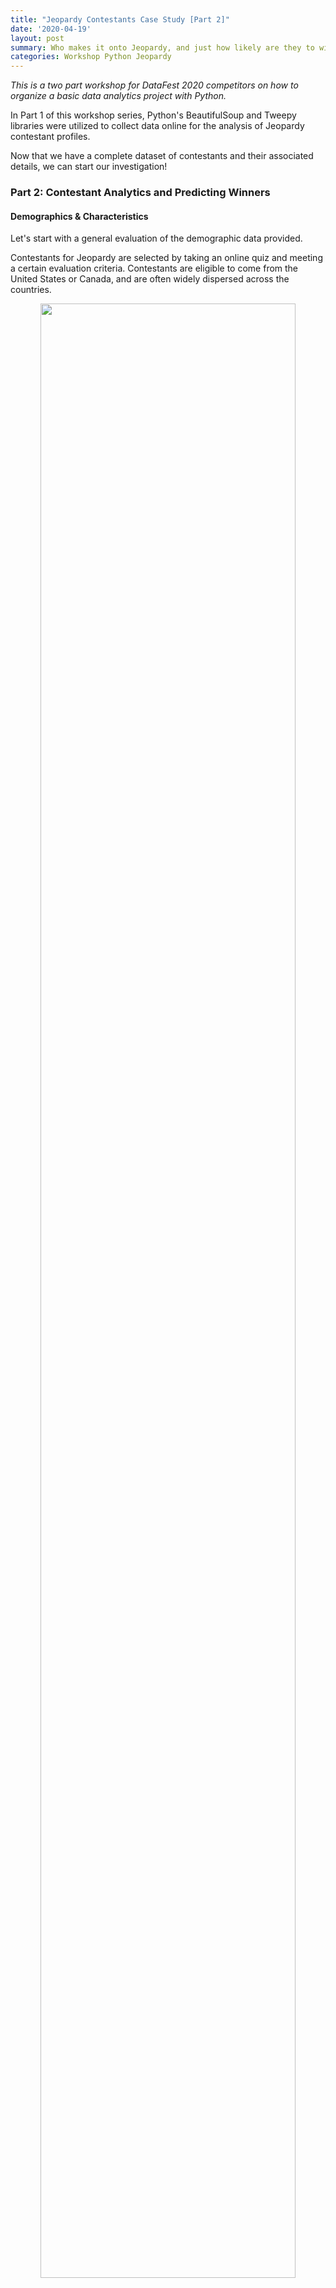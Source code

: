```yaml
---
title: "Jeopardy Contestants Case Study [Part 2]"
date: '2020-04-19'
layout: post
summary: Who makes it onto Jeopardy, and just how likely are they to win? 
categories: Workshop Python Jeopardy
---
```


*This is a two part workshop for DataFest 2020 competitors on
how to organize a basic data analytics project with Python.*

In Part 1 of this workshop series, Python's BeautifulSoup and Tweepy libraries were utilized to collect data online for the analysis of Jeopardy contestant profiles. 

Now that we have a complete dataset of contestants and their associated details, we can start our investigation! 

### Part 2: Contestant Analytics and Predicting Winners

#### Demographics & Characteristics 

Let's start with a general evaluation of the demographic data provided. 

Contestants for Jeopardy are selected by taking an online quiz and meeting a certain evaluation criteria. Contestants are eligible to come from the United States or Canada, and are often widely dispersed across the countries.

<div style="text-align: center"><img src="/assets/jeopardy_images/contestant_count.png"
height="90%" width="90%" /></div>

Contestants hometown state locations tend to correlate with population demographics, with many indiviudals coming from California (268), New York (200), and Illinois (125). 

71% of contestants are unique to their hometown, demostrating that individuals are not just selected from the large cities that can seem to dominate the selection process. 

#### Occupations 

A wide range of occupations are represented in our sample of Jeopardy contestants. Within our range of contestants, there are approximately 1,317 distinct careers held by individual contestants. 

Doing the grunt work, I went ahead and grouped each of these occupations into a 'job category'. For instance, a '10th grade english teacher' and 'violin teacher' are categorized as just 'teacher', and occupations such as 'public health doctor' and 'emergency physician' are grouped as simply 'physician'. Doing so presents us with a count of 33 distinct job categories.

So which career paths appear more often on Jeopardy? 

<table>
<thead>
<tr class="header">
<th>Job Category[3]</th>
<th>Number of Contestants</th>
</tr>
</thead>
<tbody>
<tr class="odd">
<td style="text-align:center">Unemployed</td>
<td style="text-align:center">169</td>
</tr>
<tr class="even">
<td style="text-align:center">Teacher</td>
<td style="text-align:center">180</td>
</tr>
<tr class="odd">
<td style="text-align:center">Student</td>
<td style="text-align:center">145</td>
</tr>
<tr class="even">
<td style="text-align:center">Manager</td>
<td style="text-align:center">138</td>
</tr>
<tr class="odd">
<td style="text-align:center">Lawyer</td>
<td style="text-align:center">135</td>
</tr>
<tr class="even">
<td style="text-align:center">Writer / Author</td>
<td style="text-align:center">133</td>
</tr>
<tr class="odd">
<td style="text-align:center">Graduate Student</td>
<td style="text-align:center">98</td>
</tr>
<tr class="even">
<td style="text-align:center">Artist / Designer</td>
<td style="text-align:center">62</td>
</tr>
<tr class="odd">
<td style="text-align:center">...</td>
<td style="text-align:center">...</td>
</tr>
</tbody>
</table>


We see that the most common jobs tend to follow three themes: free time, tournment categories, and writing/reading heavy roles. Individuals who are unemployed likely have free time on their hands to study miscellaneous topics and build up their trivia skills, where as those with full time jobs may not have such a luxury. Jeopardy's most common tournaments consist of 'Teen', 'College' and 'Teacher' categories that fuel the high number of these roles we see in the data. What is of interest is those job categories outside of the standard tournaments, where we  often see those with reading/ research heavy roles (Lawyers/ Graduate Students) and those with creative work that may lead to a wide range of educational and different fields of work (Writers/ Artists). 

We can also review the least common job categories: 

<table>
<thead>
<tr class="header">
<th>Job Category</th>
<th>Number of Contestants</th>
</tr>
</thead>
<tbody>
<tr class="even">
<td style="text-align:center">...</td>
<td style="text-align:center">...</td>
</tr>
<tr class="odd">
<td style="text-align:center">Salesperson</td>
<td style="text-align:center">18</td>
</tr>
<tr class="even">
<td style="text-align:center">Coordinator</td>
<td style="text-align:center">17</td>
</tr>
<tr class="odd">
<td style="text-align:center">Musician</td>
<td style="text-align:center">17</td>
</tr>
<tr class="even">
<td style="text-align:center">Military / Clergy</td>
<td style="text-align:center">16</td>
</tr>
<tr class="odd">
<td style="text-align:center">Laborer</td>
<td style="text-align:center">13</td>
</tr>
<tr class="even">
<td style="text-align:center"> Marketing </td>
<td style="text-align:center"> 11 </td>
</tr>
</tbody>
</table>

From first glance, nothing seems too special about these job categories. 'Musician' seems somewhat suprising given the number of music related subject matter seen in Jeopardy questions. Of significant note is the general lack of jobs that tend to involve physical labor requirements (Military/ Laborer). Jeopardy has always tended to be one of the most pronounced "white collar" focused game shows on television, and the data seems to support that argument. 

So of a given job category, which tends to produce the most *winners*? [4]

<div style="text-align: center"><img src="/assets/jeopardy_images/job_win_ratio.png"
height="90%" width="90%" /></div>

Several of our underrepresented job categories seem to feature a higher than average proportion of winners! Overall, little to no pattern emerges in the categories as to which seems to have a liklihood for winning more often than not. 

#### Gender  

An additional element we can extract from the data, even if just roughly, is the gender of our contestants. The 'gender_guesser' package can be used to discern the gender based on the name of each contestant. Doing a bit of grouping and manual review, we get the following counts:

<div style="text-align: center"><img src="/assets/jeopardy_images/gender_counts.png"
height="90%" width="90%" /></div>

The pairity of gender seems roughly equal, with  males being more prominent then females by ~14%. The number of winners also appears to parallel the gender counts, with a difference of 317 male winners versus 260 female winners. 

#### Personal Anecdotes

Pulling in the Twitter dataset allows us to perform sentiment analysis on each individual's 'fun fact' summary and attempt to capture some inference on their personality. These being summarizations makes this data a bit corrupted, but worth analyzing regardless.

Using the 'textblob' NLP package, we can capture the 
polarity and subjectivity of each fun fact [5]. Contestants on average have a positive polarity score of 0.41 which indicates that most of the fun facts shared seem to be full of fun and interesting content. We also see most of these tweets are being recorded with a subjectivity score of 0.15, indicating they are objective in their format and content. 

For fun, we can also generate our own fun facts using the 'textgenrnn' package, which utilizes recurrent neural networks to generate text[6]. Some of my legitamate fun facts used in the program are just as absurd as the ones generated, such as:

* "In Mexico, I was mistaken for Nicolas Cage."
* "I snuck my friend out of the hospital disguised as an EMT."
* "My bride and I wore giant inflatable T. Rex costumes."

Compared to the ones generated with textgenrnn: 

* "I love blood with my name in a sun."
* "I was a boat for a powerlifter."
* "I was a college bartender."

Pretty neat! 


#### Winnings & Winners

Contestants typically play an average of 1.6 games. Roughly 72% of all conetestants will only ever play a single game, with 98% of contestants playing 5 games or less. Any player who gets above this 5 game threshold is considered to be a bit of an outlier, having carved out a significant amount of cash winnings for oneself.

The median end score needed to win and move on in any given game of a Jeopardy tournament is $18,800. To come in second place still requires that you win a hefty average sum of $10,399. 

Due to these statisitcs, it is typically seen that a strong player with a solid strategy and wit can keep dominating the board and win multiple games in a row. For example Julia Collins won 20 consecutive victories between April 21 and May 30 of 2014. 

While reviewing winners, it's worth evaluting the proportion of winners produced from each state. Thinking back to the original number of contestants per state, we can take the proportion of winners out of the overall count of contestants from their home state to produce the following heatmap: 

<div style="text-align: center"><img src="/assets/jeopardy_images/winner_ratio_map.png"
height="90%" width="90%" /></div>

Unsurprisingly, states with few overall contestants tend to have a higher proportion of winners from their home state, such as Arkansas and Deleware. The South in general seems to produce a high number of winners proportionally, where as states such as California and New York get washed out in this ranking. 


#### Putting it all together: can you *make* a winner?   

But is it possible to *predict* who will win based on just a contestant's demographic data (e.g. hometown, gender, job category, and personal anecode)?  This is a challenging quesiton that requires defining. Are we prediciting if a candidate will win, or prediciting their total amount of winnings they earn before being set into their final rank[2]?

For the purpose of the data available, we will address the former question. We can create a unique database of contestants and a flag on if they have won *at least one* game of Jeopardy. This helps address outliers like the infamous James Holzhauer who has played in 30+ games, and boil him down to a single snapshot. 


Evaluating this criteria in the form of a logistic regression model, we find next to no correlation between the variables (R-Squared 0.05). In fact, when attempting to predict results with several different models, we find next to everyone in the test dataset being labeled as a non-winner! (Which produces close to 68 % accuracy, a misleading statistic.)

#### Final thoughts

So what does this mean? Has all this work been for nothing? Quite the contrary. Sometimes models *aren't accurate*! That's just life! Wether its a lack of detailed data, or a challenging problem to solve, sometimes we aren't able to find any interesting results. 

Or are we? Instead, I would argue our investigation has shown that *anyone* can make it onto Jeopardy and be a successful contestant. Regardless of your hometown, job, gender, or your funny quip during the show, what really likely matters is the strategy and effort contestants take to study and prepare for these challenges. As in the famous words of my favorite disney movie " Anyone can cook" translate to "Anyone can win Jeopardy!". 


##### Footnotes

[1] When calculating total scores, we are calculating the gross final scores that players earned in their game play. However, the majority of contestants will not see these totals in their winnings, as most tournaments settle to give second place $2,000 and third place $1,000, regardless of what they earned in game. 

[2] In Jeopardy, only first place takes home their overall winnings. Second place receives $2,000 and Third place receives $1,000. 

[3] Individuals listed as "retired", "originally", or by a unique 'age' are listed as "unemployed". 

[4] For the purposes of the winner table I removed "Student" / "Teacher" / "unemployed" given that these individuals have their own tournaments. Those indicated as "Professor" are NOT featured in Teacher's tournaments and therefore do not need to be excluded. 

[5] Polarity is a float that lies between [-1,1], -1 indicates negative sentiment and +1 indicates positive sentiments. 
#Subjectivity is also a float which lies in the range of [0,1]. Subjective sentences generally refer to personal opinion, 
#emotion, or judgment. 

[6] A more detailed walkthrough into the neural networks used to operate textgenrnn can be read here: https://karpathy.github.io/2015/05/21/rnn-effectiveness/
